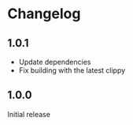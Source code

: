 # Changelog

## 1.0.1

- Update dependencies
- Fix building with the latest clippy

## 1.0.0

Initial release

